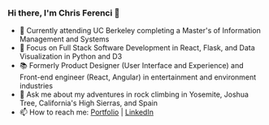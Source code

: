 ### Hi there, I'm Chris Ferenci 👋

<!--
**chris-ferenci/chris-ferenci** is a ✨ _special_ ✨ repository because its `README.md` (this file) appears on your GitHub profile.

Here are some ideas to get you started:

-->

- 🔭 Currently attending UC Berkeley completing a Master's of Information Management and Systems
- 🌱 Focus on Full Stack Software Development in React, Flask, and Data Visualization in Python and D3
- 📚 Formerly Product Designer (User Interface and Experience) and Front-end engineer (React, Angular) in entertainment and environment industries
- 💬 Ask me about my adventures in rock climbing in Yosemite, Joshua Tree, California's High Sierras, and Spain
- 📫 How to reach me: [Portfolio](https://www.chrisferenci.com) | [LinkedIn](https://www.linkedin.com/in/chrisferenci/)
